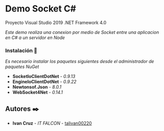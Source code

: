 # Demo Socket C#

Proyecto Visual Studio 2019 .NET Framework 4.0

_Este demo realiza una conexion por medio de Socket entre una aplicacion en C# a un servidor en Node_

### Instalación 🔧

_Es necesario instalar los paquetes siguientes desde el administrador de paquetes NuGet_

* **SocketIoClientDotNet** - *0.9.13*
* **EngineIoClientDotNet** - *0.9.22*
* **Newtonsof.Json** - *8.0.1*
* **WebSocket4Net** - *0.14.1*

## Autores ✒️
* **Ivan Cruz** - *IT FALCON* - [talivan00220](https://github.com/talivan00220/)

